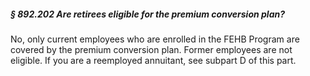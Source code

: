 ##### § 892.202 Are retirees eligible for the premium conversion plan? #####

No, only current employees who are enrolled in the FEHB Program are covered by the premium conversion plan. Former employees are not eligible. If you are a reemployed annuitant, see subpart D of this part.